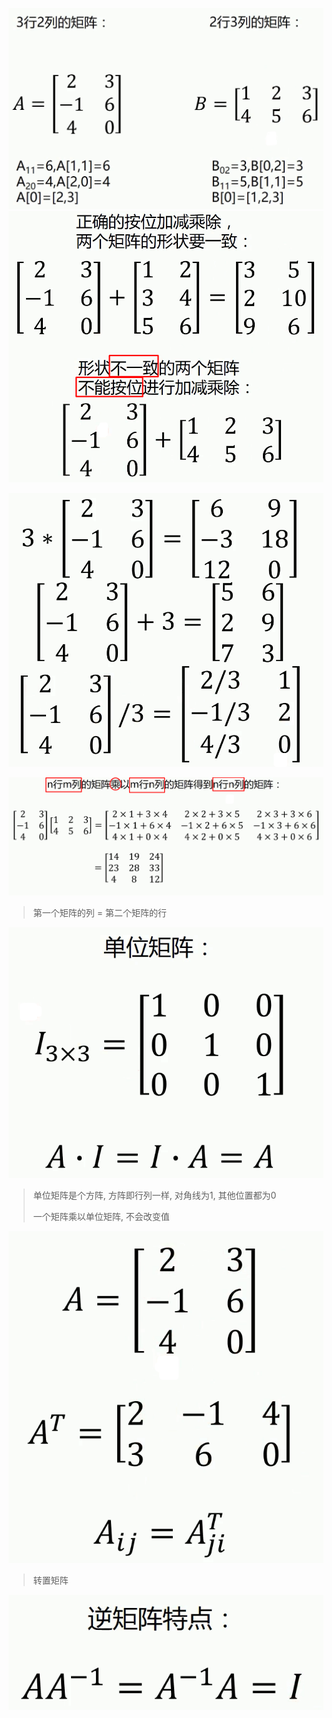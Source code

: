 ![image-20220604000255652](images/image-20220604000255652.png)![image-20220604000435248](images/image-20220604000435248.png)

![image-20220604000458851](images/image-20220604000458851.png)

![image-20220604000541525](images/image-20220604000541525.png)

> 第一个矩阵的列 = 第二个矩阵的行



![image-20220604001302363](images/image-20220604001302363.png)

> 单位矩阵是个方阵, 方阵即行列一样, 对角线为1, 其他位置都为0
>
> 一个矩阵乘以单位矩阵, 不会改变值



![image-20220604001449753](images/image-20220604001449753.png)

> 转置矩阵



![image-20220604001641255](images/image-20220604001641255.png)

